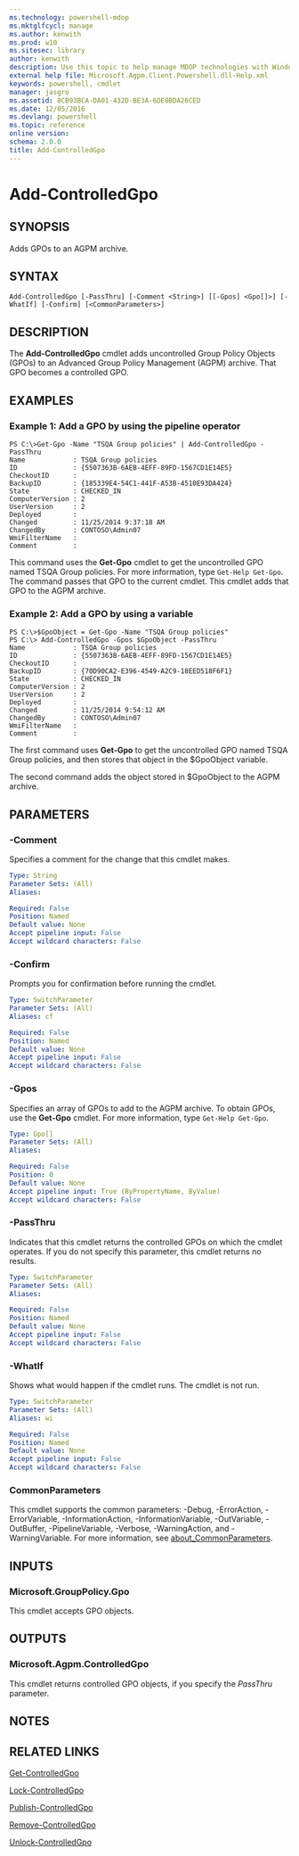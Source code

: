 ```yaml
---
ms.technology: powershell-mdop
ms.mktglfcycl: manage
ms.author: kenwith
ms.prod: w10
ms.sitesec: library
author: kenwith
description: Use this topic to help manage MDOP technologies with Windows PowerShell.
external help file: Microsoft.Agpm.Client.Powershell.dll-Help.xml
keywords: powershell, cmdlet
manager: jasgro 
ms.assetid: 8CB93BCA-DA01-432D-BE3A-6DE8BDA26CED
ms.date: 12/05/2016
ms.devlang: powershell
ms.topic: reference
online version: 
schema: 2.0.0
title: Add-ControlledGpo
---
```


# Add-ControlledGpo

## SYNOPSIS
Adds GPOs to an AGPM archive.

## SYNTAX

```
Add-ControlledGpo [-PassThru] [-Comment <String>] [[-Gpos] <Gpo[]>] [-WhatIf] [-Confirm] [<CommonParameters>]
```

## DESCRIPTION
The **Add-ControlledGpo** cmdlet adds uncontrolled Group Policy Objects (GPOs) to an Advanced Group Policy Management (AGPM) archive.
That GPO becomes a controlled GPO.

## EXAMPLES

### Example 1: Add a GPO by using the pipeline operator
```
PS C:\>Get-Gpo -Name "TSQA Group policies" | Add-ControlledGpo -PassThru
Name            : TSQA Group policies
ID              : {5507363B-6AEB-4EFF-89FD-1567CD1E14E5}
CheckoutID      : 
BackupID        : {185339E4-54C1-441F-A53B-4510E93DA424}
State           : CHECKED_IN
ComputerVersion : 2
UserVersion     : 2
Deployed        : 
Changed         : 11/25/2014 9:37:18 AM
ChangedBy       : CONTOSO\Admin07
WmiFilterName   : 
Comment         :
```

This command uses the **Get-Gpo** cmdlet to get the uncontrolled GPO named TSQA Group policies.
For more information, type `Get-Help Get-Gpo`.
The command passes that GPO to the current cmdlet.
This cmdlet adds that GPO to the AGPM archive.

### Example 2: Add a GPO by using a variable
```
PS C:\>$GpoObject = Get-Gpo -Name "TSQA Group policies"
PS C:\> Add-ControlledGpo -Gpos $GpoObject -PassThru
Name            : TSQA Group policies
ID              : {5507363B-6AEB-4EFF-89FD-1567CD1E14E5}
CheckoutID      : 
BackupID        : {70D90CA2-E396-4549-A2C9-18EED518F6F1}
State           : CHECKED_IN
ComputerVersion : 2
UserVersion     : 2
Deployed        : 
Changed         : 11/25/2014 9:54:12 AM
ChangedBy       : CONTOSO\Admin07
WmiFilterName   : 
Comment         :
```

The first command uses **Get-Gpo** to get the uncontrolled GPO named TSQA Group policies, and then stores that object in the $GpoObject variable.

The second command adds the object stored in $GpoObject to the AGPM archive.

## PARAMETERS

### -Comment
Specifies a comment for the change that this cmdlet makes.

```yaml
Type: String
Parameter Sets: (All)
Aliases: 

Required: False
Position: Named
Default value: None
Accept pipeline input: False
Accept wildcard characters: False
```

### -Confirm
Prompts you for confirmation before running the cmdlet.

```yaml
Type: SwitchParameter
Parameter Sets: (All)
Aliases: cf

Required: False
Position: Named
Default value: None
Accept pipeline input: False
Accept wildcard characters: False
```

### -Gpos
Specifies an array of GPOs to add to the AGPM archive.
To obtain GPOs, use the **Get-Gpo** cmdlet.
For more information, type `Get-Help Get-Gpo`.

```yaml
Type: Gpo[]
Parameter Sets: (All)
Aliases: 

Required: False
Position: 0
Default value: None
Accept pipeline input: True (ByPropertyName, ByValue)
Accept wildcard characters: False
```

### -PassThru
Indicates that this cmdlet returns the controlled GPOs on which the cmdlet operates.
If you do not specify this parameter, this cmdlet returns no results.

```yaml
Type: SwitchParameter
Parameter Sets: (All)
Aliases: 

Required: False
Position: Named
Default value: None
Accept pipeline input: False
Accept wildcard characters: False
```

### -WhatIf
Shows what would happen if the cmdlet runs. The cmdlet is not run.

```yaml
Type: SwitchParameter
Parameter Sets: (All)
Aliases: wi

Required: False
Position: Named
Default value: None
Accept pipeline input: False
Accept wildcard characters: False
```

### CommonParameters
This cmdlet supports the common parameters: -Debug, -ErrorAction, -ErrorVariable, -InformationAction, -InformationVariable, -OutVariable, -OutBuffer, -PipelineVariable, -Verbose, -WarningAction, and -WarningVariable. For more information, see [about_CommonParameters](http://go.microsoft.com/fwlink/?LinkID=113216).

## INPUTS

### Microsoft.GroupPolicy.Gpo
This cmdlet accepts GPO objects.

## OUTPUTS

### Microsoft.Agpm.ControlledGpo
This cmdlet returns controlled GPO objects, if you specify the *PassThru* parameter.

## NOTES

## RELATED LINKS

[Get-ControlledGpo](get-controlledgpo.md)

[Lock-ControlledGpo](lock-controlledgpo.md)

[Publish-ControlledGpo](publish-controlledgpo.md)

[Remove-ControlledGpo](remove-controlledgpo.md)

[Unlock-ControlledGpo](unlock-controlledgpo.md)


